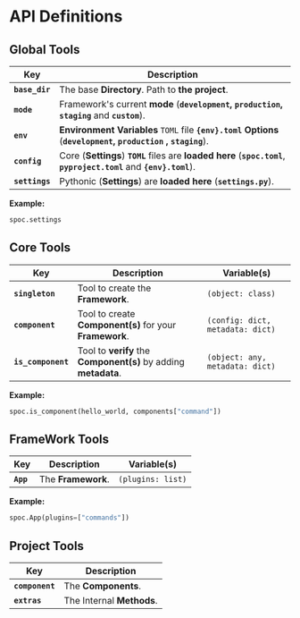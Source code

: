 # API **Definitions**

## **Global** Tools

| Key            | Description                                                                                                            |
| -------------- | ---------------------------------------------------------------------------------------------------------------------- |
| **`base_dir`** | The base **Directory**. Path to **the project**.                                                                       |
| **`mode`**     | Framework's current **mode** (**`development`, `production`, `staging`** and **`custom`**).                            |
| **`env`**      | **Environment Variables** `TOML` file **`{env}.toml`** **Options** (**`development`, `production` , `staging`**).      |
| **`config`**   | Core (**Settings**) **`TOML`** files are **loaded here** (**`spoc.toml`**, **`pyproject.toml`** and **`{env}.toml`**). |
| **`settings`** | Pythonic (**Settings**) are **loaded here** (**`settings.py`**).                                                       |

**Example:**

```python
spoc.settings
```

## **Core** Tools

| Key                | Description                                                     | Variable(s)                      |
| ------------------ | --------------------------------------------------------------- | -------------------------------- |
| **`singleton`**    | Tool to create the **Framework**.                               | `(object: class)`                |
| **`component`**    | Tool to create **Component(s)** for your **Framework**.         | `(config: dict, metadata: dict)` |
| **`is_component`** | Tool to **verify** the **Component(s)** by adding **metadata**. | `(object: any, metadata: dict)`  |

**Example:**

```python
spoc.is_component(hello_world, components["command"])
```

## **FrameWork** Tools

| Key       | Description        | Variable(s)       |
| --------- | ------------------ | ----------------- |
| **`App`** | The **Framework**. | `(plugins: list)` |

**Example:**

```python
spoc.App(plugins=["commands"])
```

## **Project** Tools

| Key             | Description               |
| --------------- | ------------------------- |
| **`component`** | The **Components**.       |
| **`extras`**    | The Internal **Methods**. |
